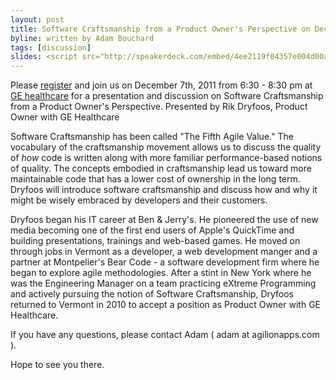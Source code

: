 ```yaml
---
layout: post
title: Software Craftsmanship from a Product Owner's Perspective on December 7th, 2011
byline: written by Adam Bouchard
tags: [discussion]
slides: <script src="http://speakerdeck.com/embed/4ee2119f04357e004d00ae65.js"></script>
---
```


Please [register](http://www.eventbrite.com/event/2474489264) and join us on December 7th, 2011 from 6:30 - 8:30 pm at
[GE healthcare](http://maps.google.com/maps?daddr=40+Idx+Drive,+South+Burlington,+VT+05403-7771&hl=en&ll=44.432585,-73.208857&spn=0.007171,0.012124&cid=0,0,5856660915179543875&fb=1&hq=ge+healthcare&hnear=0x4cb4dc6c48daceff:0x264d897436546bb4,Vermont&gl=us&geocode=0,44.432354,-73.208866&t=h&z=16&vpsrc=0) for a presentation and discussion on Software Craftsmanship from a Product Owner's Perspective. Presented by Rik Dryfoos, Product Owner with GE Healthcare

Software Craftsmanship has been called "The Fifth Agile Value." The vocabulary of the craftsmanship movement allows us to discuss the quality of *how* code is written along with more familiar performance-based notions of quality. The concepts embodied in craftsmanship lead us toward more maintainable code that has a lower cost of ownership in the long term. Dryfoos will introduce software craftsmanship and discuss how and why it might be wisely embraced by developers and their customers.

Dryfoos began his IT career at Ben & Jerry's. He pioneered the use of new media becoming one of the first end users of Apple's QuickTime and building presentations, trainings and web-based games. He moved on through jobs in Vermont as a developer, a web development manger and a partner at Montpelier's Bear Code - a software development firm where he began to explore agile methodologies. After a stint in New York where he was the Engineering Manager on a team practicing eXtreme Programming and actively pursuing the notion of Software Craftsmanship, Dryfoos returned to Vermont in 2010 to accept a position as Product Owner with GE Healthcare.

If you have any questions, please contact Adam ( adam at agilionapps.com ).

Hope to see you there.
